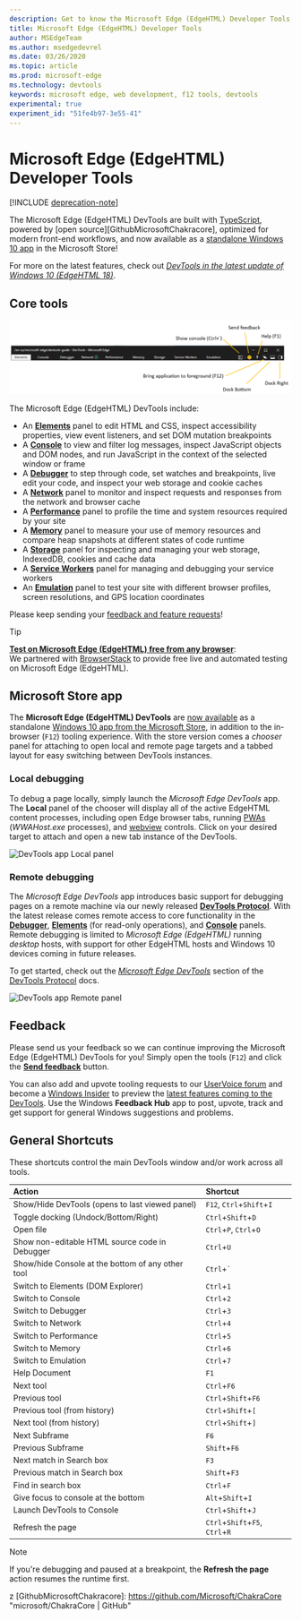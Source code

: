 ```yaml
---
description: Get to know the Microsoft Edge (EdgeHTML) Developer Tools
title: Microsoft Edge (EdgeHTML) Developer Tools
author: MSEdgeTeam
ms.author: msedgedevrel
ms.date: 03/26/2020
ms.topic: article
ms.prod: microsoft-edge
ms.technology: devtools
keywords: microsoft edge, web development, f12 tools, devtools
experimental: true
experiment_id: "51fe4b97-3e55-41"
---
```


# Microsoft Edge (EdgeHTML) Developer Tools  

[!INCLUDE [deprecation-note](/includes/new-devtools-version-note.md)]  

The Microsoft Edge \(EdgeHTML\) DevTools are built with [TypeScript][TypeScriptIndex], powered by [open source][GithubMicrosoftChakracore], optimized for modern front-end workflows, and now available as a [standalone Windows 10 app][MicrosoftStoreEdgeDevtoolsPreview] in the Microsoft Store!  

For more on the latest features, check out [*DevTools in the latest update of Windows 10 (EdgeHTML 18)*][DevtoolsGuideEdgehtmlWhatsnew].  

## Core tools  

![Microsoft Edge \(EdgeHTML\) DevTools][ImageDevtoolsEdgehtml]  

The Microsoft Edge \(EdgeHTML\) DevTools include:  

*   An [**Elements**][DevtoolsGuideEdgehtmlElements] panel to edit HTML and CSS, inspect accessibility properties, view event listeners, and set DOM mutation breakpoints  
*   A [**Console**][DevtoolsGuideEdgehtmlConsole] to view and filter log messages, inspect JavaScript objects and DOM nodes, and run JavaScript in the context of the selected window or frame  
*   A [**Debugger**][DevtoolsGuideEdgehtmlDebugger] to step through code, set watches and breakpoints, live edit your code, and inspect your web storage and cookie caches  
*   A [**Network**][DevtoolsGuideEdgehtmlNetwork] panel to monitor and inspect requests and responses from the network and browser cache  
*   A [**Performance**][DevtoolsGuideEdgehtmlPerformance] panel to profile the time and system resources required by your site  
*   A [**Memory**][DevtoolsGuideEdgehtmlMemory] panel to measure your use of memory resources and compare heap snapshots at different states of code runtime  
*   A [**Storage**][DevtoolsGuideEdgehtmlStorage] panel for inspecting and managing your web storage, IndexedDB, cookies and cache data  
*   A [**Service Workers**][DevtoolsGuideEdgehtmlServiceworkers] panel for managing and debugging your service workers  
*   An [**Emulation**][DevtoolsGuideEdgehtmlEmulation] panel to test your site with different browser profiles, screen resolutions, and GPS location coordinates  

Please keep sending your [feedback and feature requests](#feedback)!  

> [!TIP]
> **[Test on Microsoft Edge \(EdgeHTML\) free from any browser][MicrosoftDeveloperEdgeToolsRemote]**:  
> We partnered with [BrowserStack][BrowserstackEdgehtml] to provide free live and automated testing on Microsoft Edge \(EdgeHTML\).  

## Microsoft Store app  

The **Microsoft Edge \(EdgeHTML\) DevTools** are [now available][DevtoolsGuideEdgehtmlWhatsnew] as a standalone [Windows 10 app from the Microsoft Store][MicrosoftStoreEdgeDevtoolsPreview], in addition to the in-browser \(`F12`\) tooling experience.  With the store version comes a *chooser* panel for attaching to open local and remote page targets and a tabbed layout for easy switching between DevTools instances.  

### Local debugging  

To debug a page locally, simply launch the *Microsoft Edge DevTools* app.  The **Local** panel of the chooser will display all of the active EdgeHTML content processes, including open Edge browser tabs, running [PWAs][PwasEdgehtmlIndex] \(*WWAHost.exe* processes\), and [webview][HostingWebview] controls.  Click on your desired target to attach and open a new tab instance of the DevTools.  

![DevTools app Local panel][ImageDevtoolsGuideEdgehtmlChooselocal]  

### Remote debugging  

The *Microsoft Edge DevTools* app introduces basic support for debugging pages on a remote machine via our newly released [**DevTools Protocol**][DevtoolsProtocolEdgehtmlIndex].  With the latest release comes remote access to core functionality in the [**Debugger**][DevtoolsGuideEdgehtmlDebugger], [**Elements**][DevtoolsGuideEdgehtmlElements] (for read-only operations), and [**Console**][DevtoolsGuideEdgehtmlConsole] panels.  Remote debugging is limited to *Microsoft Edge \(EdgeHTML\)* running *desktop* hosts, with support for other EdgeHTML hosts and Windows 10 devices coming in future releases.  

To get started, check out the [*Microsoft Edge DevTools*][DevtoolsProtocolEdgehtmlClientsEdgePreview] section of the [DevTools Protocol][DevtoolsProtocolEdgehtmlIndex] docs.  

![DevTools app Remote panel][DevtoolsGuideEdgehtmlRemote]  

## Feedback  

Please send us your feedback so we can continue improving the Microsoft Edge \(EdgeHTML\) DevTools for you!  Simply open the tools (`F12`) and click the [**Send feedback**](#microsoft-edge-edgehtml-developer-tools) button.  

You can also add and upvote tooling requests to our [UserVoice forum][UservoiceWpdevForumsEdgeDeveloperF12] and become a [Windows Insider][WindowsInsiderProgram] to preview the [latest features coming to the DevTools][DevtoolsGuideEdgehtmlWhatsnew].  Use the Windows **Feedback Hub** app to post, upvote, track and get support for general Windows suggestions and problems.  



## General Shortcuts  

These shortcuts control the main DevTools window and/or work across all tools.  

| Action | Shortcut |  
|:--- |:--- |  
| Show/Hide DevTools (opens to last viewed panel) | `F12`, `Ctrl`+`Shift`+`I` |  
| Toggle docking (Undock/Bottom/Right) | `Ctrl`+`Shift`+`D` |  
| Open file | `Ctrl`+`P`, `Ctrl`+`O` |  
| Show non-editable HTML source code in Debugger | `Ctrl`+`U` |  
| Show/hide Console at the bottom of any other tool  | `Ctrl`+`` ` `` |  
| Switch to Elements (DOM Explorer) | `Ctrl`+`1` |  
| Switch to Console |  `Ctrl`+`2` |  
| Switch to Debugger | `Ctrl`+`3` |  
| Switch to Network | `Ctrl`+`4` |  
| Switch to Performance | `Ctrl`+`5` |  
| Switch to Memory | `Ctrl`+`6` |  
| Switch to Emulation | `Ctrl`+`7` |  
| Help Document | `F1` |  
| Next tool | `Ctrl`+`F6` |  
| Previous tool | `Ctrl`+`Shift`+`F6` |  
| Previous tool (from history) | `Ctrl`+`Shift`+`[` |  
| Next tool (from history) | `Ctrl`+`Shift`+`]` |  
| Next Subframe | `F6` |  
| Previous Subframe | `Shift`+`F6` |  
| Next match in Search box | `F3` |  
| Previous match in Search box | `Shift`+`F3` |  
| Find in search box | `Ctrl`+`F` |  
| Give focus to console at the bottom | `Alt`+`Shift`+`I` |  
| Launch DevTools to Console | `Ctrl`+`Shift`+`J` |  
| Refresh the page | `Ctrl`+`Shift`+`F5`, `Ctrl`+`R` |  

> [!NOTE]
> If you're debugging and paused at a breakpoint, the **Refresh the page** action resumes the runtime first.

<!-- image links  -->  

[ImageDevtoolsEdgehtml]: /microsoft-edge/devtools-guide/media/devtools.png "Microsoft Edge (EdgeHTML) DevTools"  
[ImageDevtoolsGuideEdgehtmlChooselocal]: /microsoft-edge/devtools-guide/media/chooser_local.png "DevTools app Local panel"  
[DevtoolsGuideEdgehtmlRemote]: ./devtools-guide/media/chooser_remote.png "DevTools app Remote panel"  

<!-- links  -->  

[DevtoolsGuideEdgehtmlConsole]: /microsoft-edge/devtools-guide/console "Console"  
[DevtoolsGuideEdgehtmlDebugger]: /microsoft-edge/devtools-guide/debugger.md "Debugger"  
[DevtoolsGuideEdgehtmlElements]: /microsoft-edge/devtools-guide/elements "Elements"  
[DevtoolsGuideEdgehtmlEmulation]: /microsoft-edge/devtools-guide/emulation.md "Emulation"  
[DevtoolsGuideEdgehtmlMemory]: /microsoft-edge/devtools-guide/memory.md "Memory"  
[DevtoolsGuideEdgehtmlNetwork]: /microsoft-edge/devtools-guide/network.md "Network"  
[DevtoolsGuideEdgehtmlPerformance]: /microsoft-edge/devtools-guide/performance.md "Performance"  
[DevtoolsGuideEdgehtmlServiceworkers]: /microsoft-edge/devtools-guide/service-workers.md "Service Workers"  
[DevtoolsGuideEdgehtmlStorage]: /microsoft-edge/devtools-guide/storage.md "Storage"  
[DevtoolsGuideEdgehtmlWhatsnew]: /microsoft-edge/devtools-guide/whats-new "DevTools in the latest Windows 10 update (EdgeHTML 18)"  
[DevtoolsProtocolEdgehtmlIndex]: /microsoft-edge/devtools-protocol/index.md "Microsoft Edge (EdgeHTML) DevTools Protocol"  
[DevtoolsProtocolEdgehtmlClientsEdgePreview]: /microsoft-edge/devtools-protocol/0.1/clients.md#microsoft-edge-devtools-preview "Microsoft Edge DevTools Preview - DevTools Protocol Clients"  
[HostingWebview]: /microsoft-edge/hosting/webview.md "WebView (EdgeHTML) for Windows 10 apps"  
[PwasEdgehtmlIndex]: /microsoft-edge/progressive-web-apps-edgehtml/index.md "Progressive Web Apps (EdgeHTML) on Windows"  

[MicrosoftDeveloperEdgeToolsRemote]: https://developer.microsoft.com/microsoft-edge/tools/remote/  
[MicrosoftStoreEdgeDevtoolsPreview]: https://www.microsoft.com/store/p/microsoft-edge-devtools-preview/9mzbfrmz0mnj "Microsoft Edge DevTools Preview"  
[WindowsInsiderProgram]: https://insider.windows.com "Windows Insider Program"  

[BrowserstackEdgehtml]: https://www.browserstack.com/test-on-microsoft-edge-browser#live-cloud "Microsoft Edge Browser Testing for Free | BrowserStack"  
z
[GithubMicrosoftChakracore]: https://github.com/Microsoft/ChakraCore "microsoft/ChakraCore | GitHub"  

[TypeScriptIndex]: https://www.typescriptlang.org "TypeScript"  

[UservoiceWpdevForumsEdgeDeveloperF12]: https://wpdev.uservoice.com/forums/257854-microsoft-edge-developer/category/84475-f12-developer-tools  
